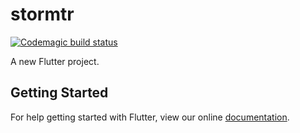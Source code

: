 # stormtr
[![Codemagic build status](https://api.codemagic.io/apps/5ce82b289b46f50010d713f4/5ce82b289b46f50010d713f3/status_badge.svg)](https://codemagic.io/apps/5ce82b289b46f50010d713f4/5ce82b289b46f50010d713f3/latest_build)

A new Flutter project.

## Getting Started

For help getting started with Flutter, view our online
[documentation](https://flutter.io/).

